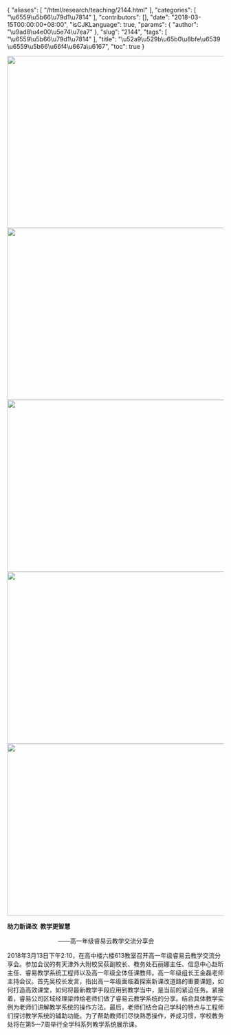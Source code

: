 {
    "aliases": [
        "/html/research/teaching/2144.html"
    ],
    "categories": [
        "\u6559\u5b66\u79d1\u7814"
    ],
    "contributors": [],
    "date": "2018-03-15T00:00:00+08:00",
    "isCJKLanguage": true,
    "params": {
        "author": "\u9ad8\u4e00\u5e74\u7ea7"
    },
    "slug": "2144",
    "tags": [
        "\u6559\u5b66\u79d1\u7814"
    ],
    "title": "\u52a9\u529b\u65b0\u8bfe\u6539  \u6559\u5b66\u66f4\u667a\u6167",
    "toc": true
}


<img
    src="https://cdn.tfls.online/mirror/full/b8034a1781ffc6baa35dfa237399477516a1d935.jpg"
    style="display:block;margin-left:auto;margin-right:auto;"
    decoding="async"
    fetchpriority="auto"
    loading="lazy"
    height="400"
    width="600"
/>
<img
    src="https://cdn.tfls.online/mirror/full/f05755f032228a95bd31720861848004108f9ecc.jpg"
    style="display:block;margin-left:auto;margin-right:auto;"
    decoding="async"
    fetchpriority="auto"
    loading="lazy"
    height="400"
    width="600"
/>
<img
    src="https://cdn.tfls.online/mirror/full/94d4c37a91f693266ce8181e74c4c060bec63853.jpg"
    style="display:block;margin-left:auto;margin-right:auto;"
    decoding="async"
    fetchpriority="auto"
    loading="lazy"
    height="400"
    width="600"
/>
<img
    src="https://cdn.tfls.online/mirror/full/b1f3346e29bfaa3e786ae6f5639528279dec08a7.jpg"
    style="display:block;margin-left:auto;margin-right:auto;"
    decoding="async"
    fetchpriority="auto"
    loading="lazy"
    height="400"
    width="600"
/>
<img
    src="https://cdn.tfls.online/mirror/full/fc96f524a0a690693e3c935e14a30bcf4840400a.jpg"
    style="display:block;margin-left:auto;margin-right:auto;"
    decoding="async"
    fetchpriority="auto"
    loading="lazy"
    height="400"
    width="600"
/>







**助力新课改  教学更智慧**




                              ——高一年级睿易云教学交流分享会




2018年3月13日下午2:10，在高中楼六楼613教室召开高一年级睿易云教学交流分享会。参加会议的有天津外大附校吴荻副校长、教务处石丽娜主任、信息中心赵昕主任、睿易教学系统工程师以及高一年级全体任课教师。高一年级组长王金磊老师主持会议。首先吴校长发言，指出高一年级面临着探索新课改道路的重要课题，如何打造高效课堂，如何将最新教学手段应用到教学当中，是当前的紧迫任务。紧接着，睿易公司区域经理梁帅给老师们做了睿易云教学系统的分享。结合具体教学实例为老师们讲解教学系统的操作方法。最后，老师们结合自己学科的特点与工程师们探讨教学系统的辅助功能。为了帮助教师们尽快熟悉操作，养成习惯，学校教务处将在第5—7周举行全学科系列教学系统展示课。




             




                                                               




